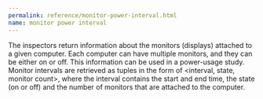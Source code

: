 ```yaml
---
permalink: reference/monitor-power-interval.html
name: monitor power interval
---
```


The <monitor power interval> inspectors return information about the monitors (displays) attached to a given computer. Each computer can have multiple monitors, and they can be either on or off. This information can be used in a power-usage study. Monitor intervals are retrieved as tuples in the form of <interval, state, monitor count>, where the interval contains the start and end time, the state (on or off) and the number of monitors that are attached to the computer.